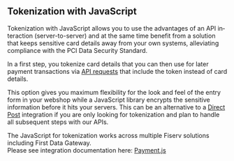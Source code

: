 Tokenization with JavaScript
---

<span><span><span><span lang="EN-US"><span>Tokenization with JavaScript allows you to use the advantages of an API interaction (server-to-server) and at the same time benefit from a solution that keeps sensitive card details away from&nbsp;your own systems, alleviating compliance with the PCI Data Security Standard.</span></span></span></span></span>

In a first step, you tokenize card details that you can then use for later payment transactions via [API requests][1]&nbsp;that include the token instead of card details.

This option&nbsp;gives you maximum flexibility for the look and feel of the entry form in your webshop while a JavaScript library encrypts the sensitive information before it hits your servers. This can be an alternative to a [Direct Post][2]&nbsp;integration if you are only looking for tokenization and plan to handle all subsequent steps with our APIs.

The JavaScript for tokenization works across multiple Fiserv solutions including First Data Gateway.  
Please see integration documentation here: [Payment.js][3]

 [1]: https://docs.firstdata.com/org/gateway/node/326
 [2]: https://docs.firstdata.com/org/gateway/node/350
 [3]: https://docs.paymentjs.firstdata.com/

